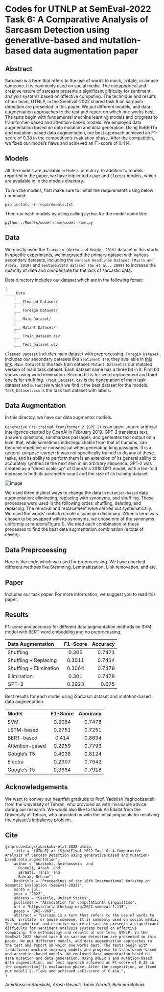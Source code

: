 # Codes for UTNLP at SemEval-2022 Task 6: A Comparative Analysis of Sarcasm Detection using generative-based and mutation-based data augmentation paper

## Abstract
Sarcasm is a term that refers to the use of words to mock, irritate, or amuse someone. It is commonly used on social media. The metaphorical and creative nature of sarcasm presents a significant difficulty for sentiment analysis systems based on affective computing. The technique and results of our team, UTNLP, in the SemEval-2022 shared task 6 on sarcasm detection are presented in this paper. We put different models, and data augmentation approaches to the test and report on which one works best. The tests begin with fundamental machine learning models and progress to transformer-based and attention-based models. We employed data augmentation based on data mutation and data generation. Using RoBERTa and mutation-based data augmentation, our best approach achieved an F1-score of 0.38 in the competition’s evaluation phase. After the competition, we fixed our model’s flaws and achieved an F1-score of 0.414.

## Models
All the models are available in `Models` directory. In addition to models reported in the paper, we have implented `XLNet` and `Electra` models, which are available in in the models directory.

To run the models, first make sure to install the requirements using below command:
```
pip install -r requirements.txt
```
Then run each models by using calling `python` for the model name like:
```
python ./Models/model-name/model-name.py
```

## Data
We mostly used the `Isarcasm (Oprea and Magdy, 2019)` dataset in this study. In specific experiments, we integrated the primary dataset with various secondary datasets, including the `Sarcasm Headlines Dataset (Misra and Arora, 2019)` and `Sentiment140 dataset (Go et al., 2009)` to increase the quantity of data and compensate for the lack of sarcastic data.

Data directory includes our dataset which are in the following fomat:
```
|
____ Data
    |
    ___ Cleaned Dataset/
    |
    ___ Foreign Dataset/
    |
    ___ Main Dataset/
    |
    ___ Mutant Dataset/
    |
    ___ Train_Dataset.csv
    |
    ___ Test_Dataset.csv
```

`Cleaned Dataset` includes main dataset with preprocessing. `Foregin Dataset` includes our secondary datasets like `Sentiment 140`, they available in <a href="https://drive.google.com/drive/folders/1NSXGPRQnuSP2ipNG6-I-7FF-tR9iZvVE?usp=sharing">this link</a>. `Main Dataset` is the task train dataset. `Mutant Dataset` is our mutated version of main task dataset. Each dataset name has a three bit in it. First bit shows using word elimination. Second bit is for word replacement and third one is for shuffling. `Train_Dataset.csv` is the concatation of main task dataset and `mutant100` which we find it the best dataset for the models. `Test_Dataset.csv` is the task test dataset with labels.

## Data Augmentation
In this directoy, we have our data augmentor models.

`Generative Pre-trained Transformer 2 (GPT-2)` is an open-source artificial intelligence created by OpenAI in February 2019. GPT-2 translates text, answers questions, summarizes passages, and generates text output on a level that, while sometimes indistinguishable from that of humans, can become repetitive or nonsensical when generating long passages. It is a general-purpose learner; it was not specifically trained to do any of these tasks, and its ability to perform them is an extension of its general ability to accurately synthesize the next item in an arbitrary sequence. GPT-2 was created as a "direct scale-up" of OpenAI's 2018 GPT model, with a ten-fold increase in both its parameter count and the size of its training dataset.

![image](https://user-images.githubusercontent.com/50926437/155897747-876044f4-7960-4787-8cac-459facb3b80a.png)

We used three distinct ways to change the data in `Mutation-based` data augmentation: eliminating, replacing with synonyms, and shuffling. These processes were used in the following order: shuffling, deleting, and replacing. The removal and replacement were carried out systematically. We used the words’ roots to create a synonym dictionary. When a term was chosen to be swapped with its synonyms, we chose one of the synonyms uniformly at random(Figure 1). We tried each combination of these processes to find the best data augmentation combination (a total of seven).

## Data Preprcoessing
Here is the code which we used for preprocessing. We have checked different methods like Stemming, Lemmaitization, Link removation, and etc.

## Paper
Includes our task paper. For more information, we suggest you to read this paper.

## Results

F1-score and accuracy for different data augmentation
methods on SVM model with BERT word
embedding and no preprocessing.

| Data Augmentation      | F1-Score | Accuracy     |
| :---        |    :----:   |          ---: |
| Shuffling      | 0.305       | 0.7471   |
| Shuffling + Replacing   | 0.3011        | 0.7414      |
| Shuffling + Elimination   | 0.3064        | 0.7478      |
| Elimination   | 0.301        | 0.7478      |
| GPT-2   | 0.2923        | 0.675      |

Best results for each model using iSarcasm
dataset and mutation-based data augmentation.

| Model      | F1-Score | Accuracy     |
| :---        |    :----:   |          ---: |
| SVM      | 0.3064       | 0.7478   |
| LSTM-based   | 0.2751        | 0.7251      |
| BERT-based   | 0.414        | 0.8634      |
| Attention-based   | 0.2959        | 0.7793      |
| Google’s T5   | 0.4038        | 0.8124      |
| Electra   | 0.2907        | 0.7642      |
| Google’s T5   | 0.3684        | 0.7918      |

## Acknowledgements
We want to convey our heartfelt gratitude to
Prof. Yadollah Yaghoobzadeh from the University
of Tehran, who provided us with invaluable advice
during our research. We would also like to thank
Ali Edalat from the University of Tehran, who provided
us with the initial proposals for resolving the
dataset’s imbalance problem.

## Cite
```
@inproceedings{abaskohi-etal-2022-utnlp,
    title = "{UTNLP} at {S}em{E}val-2022 Task 6: A Comparative Analysis of Sarcasm Detection using generative-based and mutation-based data augmentation",
    author = "Abaskohi, Amirhossein  and
      Rasouli, Arash  and
      Zeraati, Tanin  and
      Bahrak, Behnam",
    booktitle = "Proceedings of the 16th International Workshop on Semantic Evaluation (SemEval-2022)",
    month = jul,
    year = "2022",
    address = "Seattle, United States",
    publisher = "Association for Computational Linguistics",
    url = "https://aclanthology.org/2022.semeval-1.135",
    pages = "962--969",
    abstract = "Sarcasm is a term that refers to the use of words to mock, irritate, or amuse someone. It is commonly used on social media. The metaphorical and creative nature of sarcasm presents a significant difficulty for sentiment analysis systems based on affective computing. The methodology and results of our team, UTNLP, in the SemEval-2022 shared task 6 on sarcasm detection are presented in this paper. We put different models, and data augmentation approaches to the test and report on which one works best. The tests begin with traditional machine learning models and progress to transformer-based and attention-based models. We employed data augmentation based on data mutation and data generation. Using RoBERTa and mutation-based data augmentation, our best approach achieved an F1-score of 0.38 in the competition{'}s evaluation phase. After the competition, we fixed our model{'}s flaws and achieved anF1-score of 0.414.",
}
```

*Amirhossein Abaskohi, Arash Rasouli, Tanin Zeraati, Behnam Bahrak*
